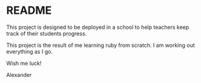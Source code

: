 # README

This project is designed to be deployed in a school to help teachers keep
track of their students progress.

This project is the result of me learning ruby from scratch. I am working out
everything as I go.

Wish me luck!

Alexander
